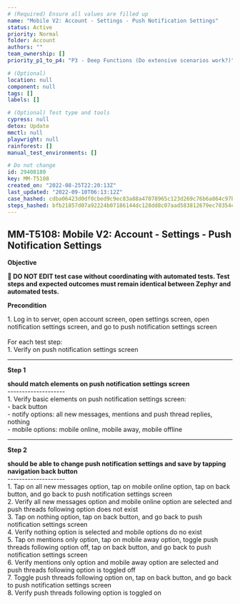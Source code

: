 ```yaml
---
# (Required) Ensure all values are filled up
name: "Mobile V2: Account - Settings - Push Notification Settings"
status: Active
priority: Normal
folder: Account
authors: ""
team_ownership: []
priority_p1_to_p4: "P3 - Deep Functions (Do extensive scenarios work?)"

# (Optional)
location: null
component: null
tags: []
labels: []

# (Optional) Test type and tools
cypress: null
detox: Update
mmctl: null
playwright: null
rainforest: []
manual_test_environments: []

# Do not change
id: 29408180
key: MM-T5108
created_on: "2022-08-25T22:20:13Z"
last_updated: "2022-09-10T06:13:12Z"
case_hashed: cdba06423d0df0cbed9c9ec83a88a47078965c123d269c76b6a864c97bb60bfd1d7fc5adf72e54372b8b6fc69ee25e64
steps_hashed: bfb21857d07a92224b07186144dc128dd8c07aad583812679ec78354c0662d1a108e2870a430cac3c61ed3f9f9ec1148
---
```


<!-- (Auto-generated) Based on frontmatter's "key" and "name" -->

## MM-T5108: Mobile V2: Account - Settings - Push Notification Settings

**Objective**

**🛑 DO NOT EDIT test case without coordinating with automated tests. Test steps and expected outcomes must remain identical between Zephyr and automated tests.**

**Precondition**

1\. Log in to server, open account screen, open settings screen, open notification settings screen, and go to push notification settings screen\
\
For each test step:\
1\. Verify on push notification settings screen

---

**Step 1**

**should match elements on push notification settings screen**\
\--------------------\
1\. Verify basic elements on push notification settings screen:\
\- back button\
\- notify options: all new messages, mentions and push thread replies, nothing\
\- mobile options: mobile online, mobile away, mobile offline

---

**Step 2**

**should be able to change push notification settings and save by tapping navigation back button**\
\--------------------\
1\. Tap on all new messages option, tap on mobile online option, tap on back button, and go back to push notification settings screen\
2\. Verify all new messages option and mobile online option are selected and push threads following option does not exist\
3\. Tap on nothing option, tap on back button, and go back to push notification settings screen\
4\. Verify nothing option is selected and mobile options do no exist\
5\. Tap on mentions only option, tap on mobile away option, toggle push threads following option off, tap on back button, and go back to push notification settings screen\
6\. Verify mentions only option and mobile away option are selected and push threads following option is toggled off\
7\. Toggle push threads following option on, tap on back button, and go back to push notification settings screen\
8\. Verify push threads following option is toggled on
